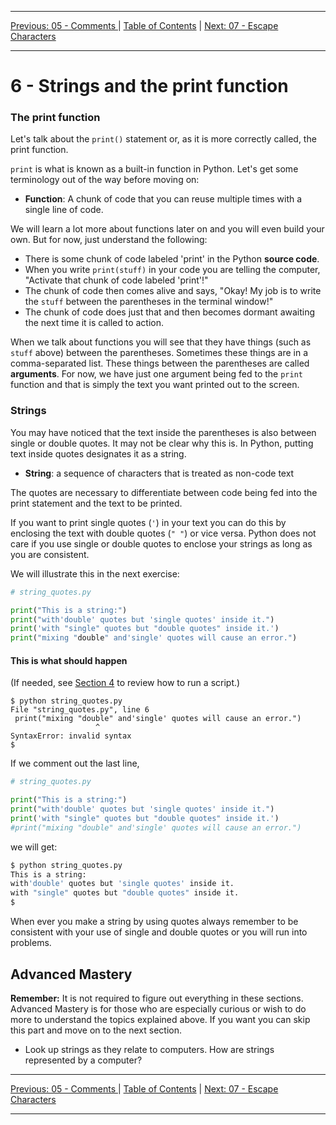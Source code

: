 <!-- Navigation -->

---

[Previous: 05 - Comments ](./05-Comments.md) | [Table of Contents](./00-Table-of-Contents.md) | [Next: 07 - Escape Characters](./07-Escape-Characters.md)

---
<!-- End Navigation -->

<!-- How to make text appear on hover <span title="I am hovering over the text">This is the text I want to have a mousover</span> -->

# 6 - Strings and the print function

###  The print function 

Let's talk about the `print()` statement or, as it is more correctly called, the print function.

`print` is what is known as a built-in function in Python. Let's get some terminology out of the way before moving on:

- **Function**: A chunk of code that you can reuse multiple times with a single line of code.

We will learn a lot more about functions later on and you will even build your own. But for now, just understand the following:

- There is some chunk of code labeled 'print' in the Python <span title="source code: Text files written in a particular programming language. Not to be confused with the program itself.">**source code**</span>.
- When you write `print(stuff)` in your code you are telling the computer, "Activate that chunk of code labeled 'print'!"
- The chunk of code then comes alive and says, "Okay! My job is to write the `stuff` between the parentheses in the terminal window!"
- The chunk of code does just that and then becomes dormant awaiting the next time it is called to action. 

When we talk about functions you will see that they have things (such as `stuff` above) between the parentheses. Sometimes these things are in a comma-separated list. These things between the parentheses are called <span title="arguments: Values and variables passed into a function.">**arguments**</span>. For now, we have just one argument being fed to the `print` function and that is simply the text you want printed out to the screen. 

### Strings

You may have noticed that the text inside the parentheses is also between single or double quotes. It may not be clear why this is. In Python, putting text inside quotes designates it as a string.

- **String**: a sequence of characters that is treated as non-code text

The quotes are necessary to differentiate between code being fed into the print statement and the text to be printed.

If you want to print single quotes (`'`) in your text you can do this by enclosing the text with double quotes (`" "`) or vice versa. Python does not care if you use single or double quotes to enclose your strings as long as you are consistent.

We will illustrate this in the next exercise:

```python
# string_quotes.py

print("This is a string:")
print("with'double' quotes but 'single quotes' inside it.")
print('with "single" quotes but "double quotes" inside it.')
print("mixing "double" and'single' quotes will cause an error.")
```

#### This is what should happen

(If needed, see [Section 4](./04-Hello-World.md#making-and-running-your-first-python-file) to review how to run a script.)

```
$ python string_quotes.py
File "string_quotes.py", line 6
 print("mixing "double" and'single' quotes will cause an error.")
                   ^
SyntaxError: invalid syntax
$
```

If we comment out the last line,

```python
# string_quotes.py

print("This is a string:")
print("with'double' quotes but 'single quotes' inside it.")
print('with "single" quotes but "double quotes" inside it.')
#print("mixing "double" and'single' quotes will cause an error.")
```

we will get:

```bash
$ python string_quotes.py
This is a string:
with'double' quotes but 'single quotes' inside it.
with "single" quotes but "double quotes" inside it.
$
```

When ever you make a string by using quotes always remember to be consistent 
with your use of single and double quotes or you will run into problems.

## Advanced Mastery

**Remember:** It is not required to figure out everything in these sections. Advanced Mastery is for those who are especially curious or wish to do more to understand the topics explained above. If you want you can skip this part and move on to the next section.

- Look up strings as they relate to computers. How are strings represented by a computer?

<!-- Navigation -->

---

[Previous: 05 - Comments ](./05-Comments.md) | [Table of Contents](./00-Table-of-Contents.md) | [Next: 07 - Escape Characters](./07-Escape-Characters.md)

---
<!-- End Navigation -->
